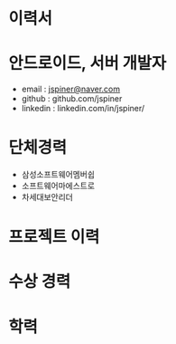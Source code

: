 # 이력서

# 안드로이드, 서버 개발자
- email : jspiner@naver.com
- github : github.com/jspiner
- linkedin : linkedin.com/in/jspiner/

# 단체경력
- 삼성소프트웨어멤버쉽
- 소프트웨어마에스트로
- 차세대보안리더

# 프로젝트 이력

# 수상 경력

# 학력
